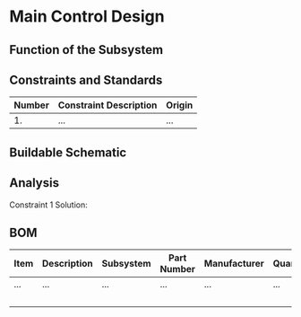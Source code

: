 # Main Control Design

## Function of the Subsystem

## Constraints and Standards

| Number | Constraint Description | Origin |
|--------|------------------------|--------|
| 1. | ... | ... |

## Buildable Schematic

## Analysis

Constraint 1 Solution:
<br />

## BOM

| Item | Description | Subsystem | Part Number | Manufacturer | Quantity | Price | Total Price |
|------|-------------|-----------|-------------|--------------|----------|-------|-------------|
| ... | ... | ... | ... | ... | ... | ... | ... |
| | | | | | | | ... |

